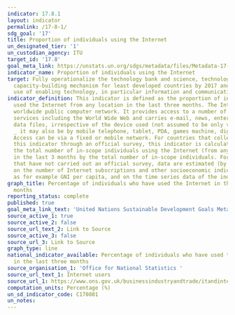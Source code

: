 ```yaml
---
indicator: 17.8.1
layout: indicator
permalink: /17-8-1/
sdg_goal: '17'
title: Proportion of individuals using the Internet
un_designated_tier: '1'
un_custodian_agency: ITU
target_id: '17.8'
goal_meta_link: https://unstats.un.org/sdgs/metadata/files/Metadata-17-08-01.pdf
indicator_name: Proportion of individuals using the Internet
target: Fully operationalize the technology bank and science, technology and innovation
  capacity-building mechanism for least developed countries by 2017 and enhance the
  use of enabling technology, in particular information and communications technology
indicator_definition: This indicator is defined as the proportion of individuals who
  used the Internet from any location in the last three months. The Internet is a
  worldwide public computer network. It provides access to a number of communication
  services including the World Wide Web and carries e-mail, news, entertainment and
  data files, irrespective of the device used (not assumed to be only via a computer
  _ it may also be by mobile telephone, tablet, PDA, games machine, digital TV etc.).
  Access can be via a fixed or mobile network. For countries that collect data on
  this indicator through an official survey, this indicator is calculated by dividing
  the total number of in-scope individuals using the Internet (from any location)
  in the last 3 months by the total number of in-scope individuals. For countries
  that have not carried out an official survey, data are estimated (by ITU) based
  on the number of Internet subscriptions and other socioeconomic indicators such
  as for example GNI per capita, and on the time series data of the indicator.
graph_title: Percentage of individuals who have used the Internet in the last three
  months
reporting_status: complete
published: true
goal_meta_link_text: 'United Nations Sustainable Development Goals Metadata: 17.8.1'
source_active_1: true
source_active_2: false
source_url_text_2: Link to Source
source_active_3: false
source_url_3: Link to Source
graph_type: line
national_indicator_available: Percentage of individuals who have used the Internet
  in the last three months
source_organisation_1: 'Office for National Statistics '
source_url_text_1: Internet users
source_url_1: https://www.ons.gov.uk/businessindustryandtrade/itandinternetindustry/datasets/internetusers
computation_units: Percentage (%)
un_sd_indicator_code: C170801
un_notes:
---
```


